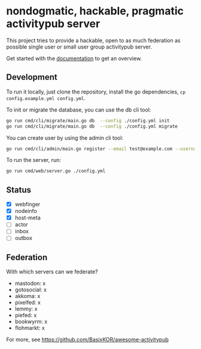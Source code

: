 # nondogmatic, hackable, pragmatic activitypub server

This project tries to provide a hackable, open to as much federation as possible single user or small user group activitypub server.

Get started with the [documentation](https://github.com/myfedi/gargoyle/tree/main/docs) to get an overview.

## Development

To run it locally, just clone the repository, install the go dependencies, `cp config.example.yml config.yml`.

To init or migrate the database, you can use the db cli tool:

```bash
go run cmd/cli/migrate/main.go db  --config ./config.yml init
go run cmd/cli/migrate/main.go db  --config ./config.yml migrate
```

You can create user by using the admin cli tool:

```bash
go run cmd/cli/admin/main.go register --email test@example.com --username testuser --password 'Str0ngP@ssword!' --config ./config.yml
```

To run the server, run:

```bash
go run cmd/web/server.go ./config.yml
```

## Status

-   [x] webfinger
-   [x] nodeinfo
-   [x] host-meta
-   [ ] actor
-   [ ] inbox
-   [ ] outbox

## Federation

With which servers can we federate?

-   mastodon: x
-   gotosocial: x
-   akkoma: x
-   pixelfed: x
-   lemmy: x
-   piefed: x
-   bookwyrm: x
-   flohmarkt: x

For more, see https://github.com/BasixKOR/awesome-activitypub
